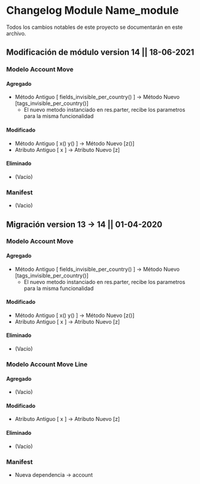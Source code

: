 

# Changelog Module Name_module
Todos los cambios notables de este proyecto se documentarán en este archivo.

## Modificación de módulo version 14 || 18-06-2021

### Modelo Account Move
#### Agregado 
- Método Antiguo [ fields_invisible_per_country() ] -> Método Nuevo [tags_invisible_per_country()]
  - El nuevo metodo instanciado en res.parter, recibe los parametros para la misma funcionalidad
#### Modificado
- Método Antiguo [ x() y() ] -> Método Nuevo [z()]
- Atributo Antiguo [ x ] -> Atributo Nuevo [z]
#### Eliminado
- (Vacío)
### Manifest
- (Vacio)
## Migración version 13 -> 14 || 01-04-2020

### Modelo Account Move
#### Agregado 
- Método Antiguo [ fields_invisible_per_country() ] -> Método Nuevo [tags_invisible_per_country()]
  - El nuevo metodo instanciado en res.parter, recibe los parametros para la misma funcionalidad
#### Modificado
- Método Antiguo [ x() y() ] -> Método Nuevo [z()]
- Atributo Antiguo [ x ] -> Atributo Nuevo [z]
#### Eliminado
- (Vacío)

### Modelo Account Move Line
#### Agregado 
- (Vacio)
#### Modificado
- Atributo Antiguo [ x ] -> Atributo Nuevo [z]
#### Eliminado
- (Vacío)

### Manifest
- Nueva dependencia -> account

[unreleased]: https://github.com
